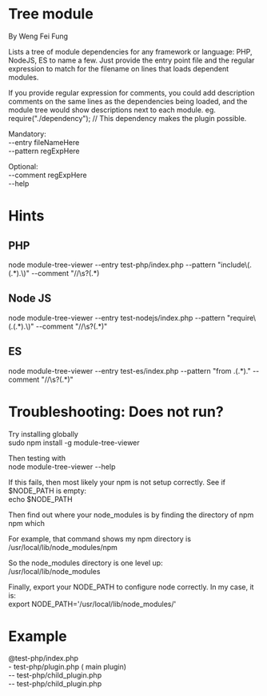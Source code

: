Tree module
=============
By Weng Fei Fung

Lists a tree of module dependencies for any framework or language: PHP, NodeJS, ES to name a few. Just provide the entry point file and the regular expression to match for the filename on lines that loads dependent modules. 

If you provide regular expression for comments, you could add description comments on the same lines as the dependencies being loaded, and the module tree would show descriptions next to each module.
eg. require("./dependency"); // This dependency makes the plugin possible.

Mandatory:<br>
--entry fileNameHere<br>
--pattern regExpHere<br>

Optional:<br>
--comment regExpHere<br>
--help


Hints
======

PHP
----
node module-tree-viewer --entry test-php/index.php --pattern "include\\(.(.\*).\\)" --comment "\/\/\s?(.\*)

Node JS
--------
node module-tree-viewer --entry test-nodejs/index.php --pattern "require\\(.(.\*).\\)" --comment "\/\/\s?(.\*)"

ES
---
node module-tree-viewer --entry test-es/index.php --pattern "from .(.\*)." --comment "\/\/\s?(.\*)"


Troubleshooting: Does not run?
===============================
Try installing globally<br>
sudo npm install -g module-tree-viewer

Then testing with<br>
node module-tree-viewer --help

If this fails, then most likely your npm is not setup correctly. See if $NODE_PATH is empty:<br>
echo $NODE_PATH

Then find out where your node_modules is by finding the directory of npm<br>
npm which

For example, that command shows my npm directory is<br>
/usr/local/lib/node_modules/npm

So the node_modules directory is one level up:<br>
/usr/local/lib/node_modules

Finally, export your NODE_PATH to configure node correctly. In my case, it is:<br>
export NODE_PATH='/usr/local/lib/node_modules/'


Example
========
@test-php/index.php<br>
\- test-php/plugin.php  ( main plugin)<br>
-- test-php/child_plugin.php<br>
-- test-php/child_plugin.php